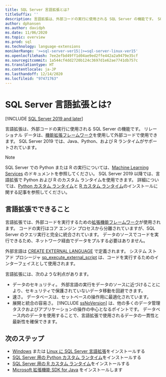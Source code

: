 ```yaml
---
title: SQL Server 言語拡張とは?
titleSuffix: ''
description: 言語拡張は、外部コードの実行に使用される SQL Server の機能です。 SQL Server では、Java、Python、および R がサポートされています。 リレーショナル データは、機能拡張フレームワークを使用して外部コードで使用できます。
author: dphansen
ms.author: davidph
ms.date: 11/06/2020
ms.topic: overview
ms.prod: sql
ms.technology: language-extensions
monikerRange: '>=sql-server-ver15||>=sql-server-linux-ver15'
ms.openlocfilehash: 7ee2efbd49ff1d04ae9ed2ffe442a2a9479e35cf
ms.sourcegitcommit: 1a544cf4dd2720b124c3697d1e62ae7741db757c
ms.translationtype: HT
ms.contentlocale: ja-JP
ms.lasthandoff: 12/14/2020
ms.locfileid: "97471763"
---
```

# <a name="what-is-sql-server-language-extensions"></a>SQL Server 言語拡張とは?
[!INCLUDE [SQL Server 2019 and later](../includes/applies-to-version/sqlserver2019.md)]

言語拡張は、外部コードの実行に使用される SQL Server の機能です。 リレーショナル データは、[機能拡張フレームワーク](concepts/extensibility-framework.md)を使用して外部コードで使用できます。 SQL Server 2019 では、Java、Python、および R ランタイムがサポートされています。

> [!NOTE]
> SQL Server での Python または R の実行については、[Machine Learning Services](../machine-learning/sql-server-machine-learning-services.md) のドキュメントを参照してください。 SQL Server 2019 以降では、言語拡張で Python および R のカスタム ランタイムを使用できます。 詳細については、[Python カスタム ランタイム](../machine-learning/install/custom-runtime-python.md)と [R カスタム ランタイム](../machine-learning/install/custom-runtime-r.md)のインストールに関する記事を参照してください。

## <a name="what-you-can-do-with-language-extensions"></a>言語拡張でできること

言語拡張では、外部コードを実行するための[拡張機能フレームワーク](concepts/extensibility-framework.md)が使用されます。 コードの実行はコア エンジン プロセスから分離されていますが、SQL Server のクエリ実行と完全に統合されています。 データのソースでコードを実行できるため、ネットワーク経由でデータをプルする必要はありません。

外部言語は [CREATE EXTERNAL LANGUAGE](../t-sql/statements/create-external-language-transact-sql.md) で定義されます。 システム ストアド プロシージャ [sp_execute_external_script](../relational-databases/system-stored-procedures/sp-execute-external-script-transact-sql.md) は、コードを実行するためのインターフェイスとして使用されます。

言語拡張には、次のような利点があります。

+ データのセキュリティ。 外部言語の実行をデータのソースに近づけることにより、セキュリティで保護されていないデータ移動を回避できます。
+ 速さ。 データベースは、セットベースの操作用に最適化されています。 
+ 展開と統合の容易さ。 [!INCLUDE [ssNoVersion](../includes/ssnoversion-md.md)] は、他の多くのデータ管理タスクおよびアプリケーションの操作の中心となるポイントです。 データベース内のデータを使用することで、言語拡張で使用されるデータの一貫性と最新性を確保できます。

## <a name="next-steps"></a>次のステップ

+ [Windows](install/windows-java.md) または [Linux に SQL Server 言語拡張](../linux/sql-server-linux-setup-language-extensions-java.md)をインストールする
+ [SQL Server 用の Python カスタム ランタイム](../machine-learning/install/custom-runtime-python.md)をインストールする
+ [SQL Server 用の R カスタム ランタイム](../machine-learning/install/custom-runtime-r.md)をインストールする
+ [Microsoft 拡張機能 SDK for Java](how-to/extensibility-sdk-java-sql-server.md) をインストールします
